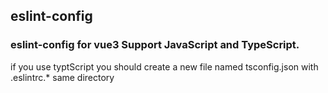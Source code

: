 ## eslint-config 

### eslint-config for vue3 Support JavaScript and TypeScript.

if you use typtScript you should create a new file named tsconfig.json with .eslintrc.* same directory
